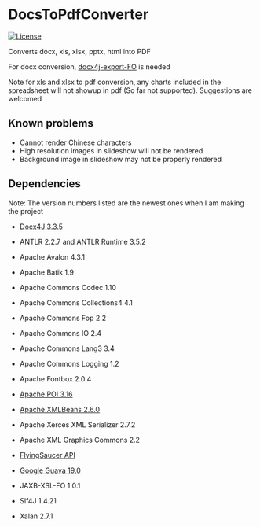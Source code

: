 # DocsToPdfConverter

[![License](https://img.shields.io/badge/license-MIT%20License-blue.svg)](LICENSE)

Converts docx, xls, xlsx, pptx, html into PDF

For docx conversion, [docx4j-export-FO](https://github.com/plutext/docx4j-export-FO) is needed

Note for xls and xlsx to pdf conversion, any charts included in the spreadsheet will not showup in pdf (So far not supported). Suggestions are welcomed

## Known problems

- Cannot render Chinese characters
- High resolution images in slideshow will not be rendered
- Background image in slideshow may not be properly rendered

## Dependencies 

Note: The version numbers listed are the newest ones when I am making the project

- [Docx4J 3.3.5](https://www.docx4java.org)

- ANTLR 2.2.7 and ANTLR Runtime 3.5.2

- Apache Avalon 4.3.1

- Apache Batik 1.9

- Apache Commons Codec 1.10

- Apache Commons Collections4 4.1

- Apache Commons Fop 2.2

- Apache Commons IO 2.4

- Apache Commons Lang3 3.4

- Apache Commons Logging 1.2

- Apache Fontbox 2.0.4

- [Apache POI 3.16](https://poi.apache.org)

- [Apache XMLBeans 2.6.0](https://mvnrepository.com/artifact/org.apache.xmlbeans/xmlbeans/2.6.0)

- Apache Xerces XML Serializer 2.7.2

- Apache XML Graphics Commons 2.2

- [FlyingSaucer API](https://code.google.com/archive/p/flying-saucer/)

- [Google Guava 19.0](https://github.com/google/guava)

- JAXB-XSL-FO 1.0.1

- Slf4J 1.4.21

- Xalan 2.7.1

